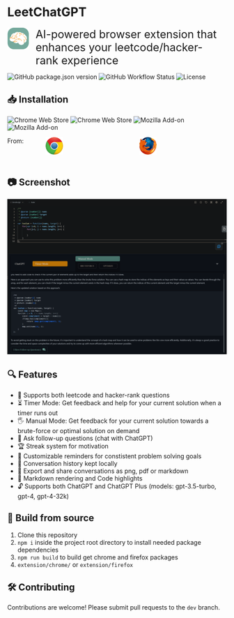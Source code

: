 # LeetChatGPT
<div style="display: flex; justify-content: left; align-items: left; margin-bottom: 10px">
  <a href="https://leetchatgpt.com/" style="margin-right: 15px;">
      <img src="src/app/assets/logo.png" style="max-width: 50px; max-height: 50px;" />
  </a>
  <div style="margin-left: 0px; margin-right: 5px;">
    <span style="font-size: 25px;">AI-powered browser extension that enhances your leetcode/hacker-rank experience<span>
  </div>
</div>


![GitHub package.json version](https://img.shields.io/github/package-json/v/liopun/leet-chatgpt-extension?color=%2375A99C)
![GitHub Workflow Status](https://img.shields.io/github/actions/workflow/status/liopun/leet-chatgpt-extension/node.js.yml?color=%2375A99C)
![License](https://img.shields.io/github/license/liopun/leet-chatgpt-extension?color=%23F89F1B)
## 📥 Installation
![Chrome Web Store](https://img.shields.io/chrome-web-store/v/ephkkockglkjbdljoljjfdlfmgkeijek?color=%23FCD209&label=chrome)
![Chrome Web Store](https://img.shields.io/chrome-web-store/stars/ephkkockglkjbdljoljjfdlfmgkeijek?color=%234CB749&label=rating)
![Mozilla Add-on](https://img.shields.io/amo/v/leetchatgpt?color=%230C8CC5&label=firefox)
![Mozilla Add-on](https://img.shields.io/amo/stars/leetchatgpt?color=%23E85D0C&label=rating)
<div style="display: flex; justify-content: left; align-items: left;">
  <span>From:</span>
  <a href="https://chrome.google.com/webstore/detail/leetchatgpt/ephkkockglkjbdljoljjfdlfmgkeijek">
    <img src="src/app/assets/chrome.png" width="40px" height="40px" style="margin-left: 50px; margin-right: 55px;" />
  </a>
  <a href="https://addons.mozilla.org/en-US/firefox/addon/leetchatgpt">
    <img src="src/app/assets/firefox.png" width="40px" height="40px" style="margin-left: 120px;" />
  </a>
</div>
<br>

## 📷 Screenshot

![Leetcode](promotion/screenshot.png?raw=true)

## 🔍 Features
- 🧩 Supports both leetcode and hacker-rank questions
- ⏳ Timer Mode: Get feedback and help for your current solution when a timer runs out
- 🖐️ Manual Mode: Get feedback for your current solution towards a brute-force or optimal solution on demand
- 💬 Ask follow-up questions (chat with ChatGPT)
- 🏆 Streak system for motivation
- 🎯 Customizable reminders for constistent problem solving goals
- 📜 Conversation history kept locally
- 👥 Export and share conversations as png, pdf or markdown
- 🎨 Markdown rendering and Code highlights
- 🔓 Supports both ChatGPT and ChatGPT Plus (models: gpt-3.5-turbo, gpt-4, gpt-4-32k)

## 🔨 Build from source
1. Clone this repository
2. `npm i` inside the project root directory to install needed package dependencies
3. `npm run build` to build get chrome and firefox packages
4. `extension/chrome/` or `extension/firefox`

## 🛠️ Contributing
Contributions are welcome! Please submit pull requests to the `dev` branch.
